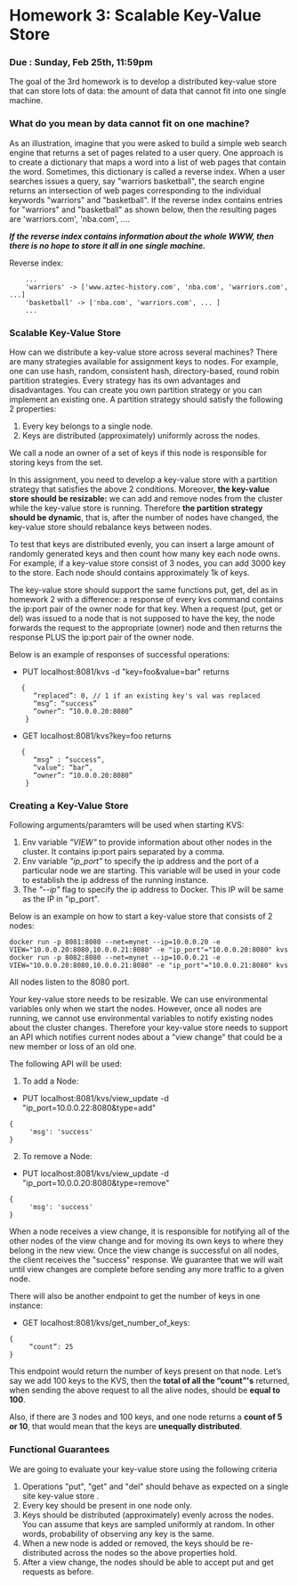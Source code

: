 # Homework 3: Scalable Key-Value Store

### Due : Sunday, Feb 25th, 11:59pm

The goal of the 3rd homework is to develop a distributed key-value store that can store lots of data: the amount of data that cannot fit into one single machine.

### What do you mean by data cannot fit on one machine? 
As an illustration, imagine that you were asked to build a simple web search engine that returns a set of pages related to a user query.  One approach is to create a dictionary that maps a word into a list of web pages that contain the word.  Sometimes, this dictionary is called a reverse index.  When a user searches issues a query, say "warriors basketball", the search engine returns an intersection of web pages corresponding to the individual keywords "warriors" and "basketball".
If the reverse index contains entries for "warriors" and "basketball" as shown below, then the resulting pages are 'warriors.com', 'nba.com', ....

**_If the reverse index contains information about the whole WWW, then there is no hope to store it all in one single machine._**

Reverse index:

```
    ...
    'warriors' -> ['www.aztec-history.com', 'nba.com', 'warriors.com', ...]
    'basketball' -> ['nba.com', 'warriors.com', ... ]
    ...
```

### Scalable Key-Value Store
How can we distribute a key-value store across several machines? There are many strategies available for assignment keys to nodes. For example, one can use hash, random, consistent hash, directory-based, round robin partition strategies. Every strategy has its own advantages and disadvantages. You can create you own partition strategy or you can implement an existing one. 
A partition strategy should satisfy the following 2 properties:

1. Every key belongs to a single node.
2. Keys are distributed (approximately) uniformly across the nodes.

We call a node an owner of a set of keys if this node is responsible for storing keys from the set. 

In this assignment, you need to develop a key-value store with a partition strategy that satisfies the above 2 conditions. Moreover, **the key-value store should be resizable:** we can add and remove nodes from the cluster while the key-value store is running. Therefore **the partition strategy should be dynamic**, that is, after the number of nodes have changed, the key-value store should rebalance keys between nodes.

To test that keys are distributed evenly, you can insert a large amount of randomly generated keys and then count how many key each node owns. For example, if a key-value store consist of 3 nodes, you can add 3000 key to the store. Each node should contains approximately 1k of keys.

The key-value store should support the same functions put, get, del as in homework 2 with a difference: a response of every kvs command contains the ip:port pair of the owner node for that key. When a request (put, get or del) was issued to a node that is not supposed to have the key, the node forwards the request to the appropriate (owner) node and then returns the response PLUS the ip:port pair of the owner node.

Below is an example of responses of successful operations:

 - PUT localhost:8081/kvs -d "key=foo&value=bar" returns
```
   {
      “replaced”: 0, // 1 if an existing key's val was replaced
      “msg”: “success”
      “owner”: “10.0.0.20:8080”
    }
```

 - GET localhost:8081/kvs?key=foo returns
```
   {
      “msg” : “success”,
      “value”: “bar”,
      “owner”: “10.0.0.20:8080”
    }
```

### Creating a Key-Value Store
Following arguments/paramters will be used when starting KVS:
1. Env variable _"VIEW"_ to provide information about other nodes in the cluster. It contains ip:port pairs separated by a comma.
2. Env variable _"ip_port"_ to specify the ip address and the port of a particular node we are starting. This variable will be used in your code to establish the ip address of the running instance. 
3. The _"--ip"_ flag to specify the ip address to Docker. This IP will be same as the IP in "ip_port".   

Below is an example on how to start a key-value store that consists of 2 nodes:

```
docker run -p 8081:8080 --net=mynet --ip=10.0.0.20 -e VIEW="10.0.0.20:8080,10.0.0.21:8080" -e "ip_port"="10.0.0.20:8080" kvs
docker run -p 8082:8080 --net=mynet --ip=10.0.0.21 -e VIEW="10.0.0.20:8080,10.0.0.21:8080" -e "ip_port"="10.0.0.21:8080" kvs
```

All nodes listen to the 8080 port.

Your key-value store needs to be resizable. We can use environmental variables only when we start the nodes. However, once all nodes are running, we cannot use environmental variables to notify existing nodes about the cluster changes. Therefore your key-value store needs to support an API which notifies current nodes about a "view change" that could be a new member or loss of an old one. 

The following API will be used:

1. To add a Node: 

 - PUT localhost:8081/kvs/view_update -d "ip_port=10.0.0.22:8080&type=add"
```
{
     'msg': 'success'
}
```

2. To remove a Node:

 - PUT localhost:8081/kvs/view_update -d "ip_port=10.0.0.20:8080&type=remove"
```
{
     'msg': 'success'
}
```

When a node receives a view change, it is responsible for notifying all of the other nodes of the view change and for moving its own keys to where they belong in the new view. 
Once the view change is successful on all nodes, the client receives the "success" response. We guarantee that we will wait until view changes are complete before sending any more traffic to a given node.

There will also be another endpoint to get the number of keys in one instance:

 - GET localhost:8081/kvs/get_number_of_keys:
```
{
     “count”: 25
}
```
This endpoint would return the number of keys present on that node. Let’s say we add 100 keys to the KVS, then the **total of all the “count”'s** returned, when sending the above request to all the alive nodes, should be **equal to 100**. 

Also, if there are 3 nodes and 100 keys, and one node returns a **count of 5 or 10**, that would mean that the keys are **unequally distributed**.

### Functional Guarantees
We are going to evaluate your key-value store using the following criteria
    
1. Operations "put", "get" and "del" should behave as expected on a single site key-value store  .
2. Every key should be present in one node only.
3. Keys should be distributed (approximately) evenly across the nodes. You can assume that keys are sampled uniformly at random. In other words, probability of observing any key is the same.
4. When a new node is added or removed, the keys should be re-distributed across the nodes so the above properties hold.
5. After a view change, the nodes should be able to accept put and get requests as before.
